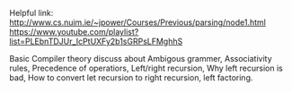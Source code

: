 Helpful link:
http://www.cs.nuim.ie/~jpower/Courses/Previous/parsing/node1.html
https://www.youtube.com/playlist?list=PLEbnTDJUr_IcPtUXFy2b1sGRPsLFMghhS

Basic Compiler theory discuss about Ambigous grammer, Associativity rules, Precedence of operatiors, Left/right recursion, Why left recursion is bad, How to convert let recursion to right recursion, left factoring.
